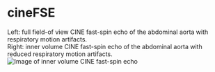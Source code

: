 # cineFSE
Left: full field-of view CINE fast-spin echo of the abdominal aorta with respiratory motion artifacts.  
Right: inner volume CINE fast-spin echo of the abdominal aorta with reduced respiratory motion artifacts.
![Image of inner volume CINE fast-spin echo](https://github.com/jyhmiinlin/cineFSE/blob/master/cine_.gif)

